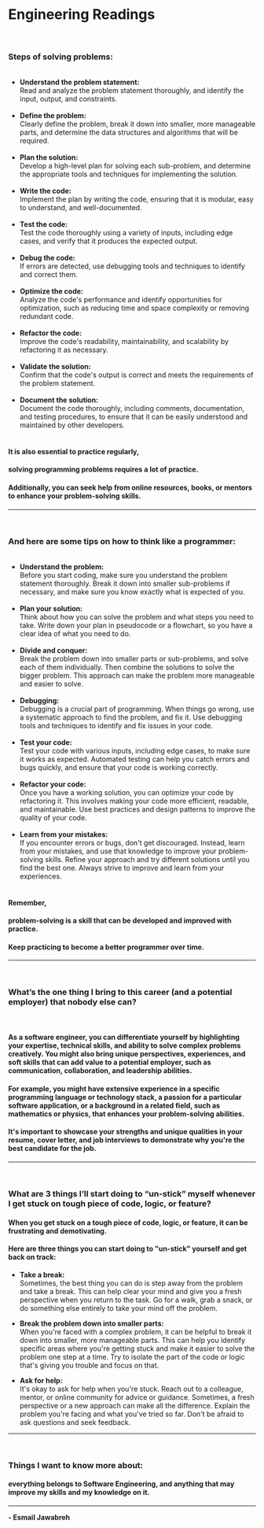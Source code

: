 # Engineering Readings

<br>

### Steps of solving problems:

<ul>

<br>
<li><strong>Understand the problem statement:</strong><br> 
Read and analyze the problem statement thoroughly, and identify the input, output, and constraints.</li>

<br>
<li><strong>Define the problem:</strong><br> 
Clearly define the problem, break it down into smaller, more manageable parts, and determine the data structures and algorithms that will be required.</li>

<br>
<li><strong>Plan the solution:</strong><br>
Develop a high-level plan for solving each sub-problem, and determine the appropriate tools and techniques for implementing the solution.</li>

<br>
<li><strong>Write the code:</strong><br> Implement the plan by writing the code, ensuring that it is modular, easy to understand, and well-documented.</li>

<br>
<li><strong>Test the code: </strong><br>
Test the code thoroughly using a variety of inputs, including edge cases, and verify that it produces the expected output.</li>

<br>
<li><strong>Debug the code:</strong><br> 
If errors are detected, use debugging tools and techniques to identify and correct them.</li>

<br>
<li><strong>Optimize the code:</strong><br>
Analyze the code's performance and identify opportunities for optimization, such as reducing time and space complexity or removing redundant code.</li>

<br>
<li><strong>Refactor the code:</strong><br>
Improve the code's readability, maintainability, and scalability by refactoring it as necessary.</li>

<br>
<li><strong>Validate the solution:</strong><br>
Confirm that the code's output is correct and meets the requirements of the problem statement.
</li>

<br>
<li><strong>Document the solution:</strong><br>
Document the code thoroughly, including comments, documentation, and testing procedures, to ensure that it can be easily understood and maintained by other developers.
</li>

<br>
</ul>

#### It is also essential to practice regularly, 
#### solving programming problems requires a lot of practice. 
#### Additionally, you can seek help from online resources, books, or mentors to enhance your problem-solving skills.

---
<br>

### And here are some tips on how to think like a programmer:

<ul>

<br>
<li><strong>Understand the problem:</strong><br>
Before you start coding, make sure you understand the problem statement thoroughly. Break it down into smaller sub-problems if necessary, and make sure you know exactly what is expected of you.</li>

<br>
<li><strong>Plan your solution:</strong><br>
Think about how you can solve the problem and what steps you need to take. Write down your plan in pseudocode or a flowchart, so you have a clear idea of what you need to do.</li>

<br>
<li><strong>Divide and conquer:</strong><br>
Break the problem down into smaller parts or sub-problems, and solve each of them individually. Then combine the solutions to solve the bigger problem. This approach can make the problem more manageable and easier to solve.</li>

<br>
<li><strong>Debugging:</strong><br>
Debugging is a crucial part of programming. When things go wrong, use a systematic approach to find the problem, and fix it. Use debugging tools and techniques to identify and fix issues in your code.</li>

<br>
<li><strong>Test your code:</strong><br>
Test your code with various inputs, including edge cases, to make sure it works as expected. Automated testing can help you catch errors and bugs quickly, and ensure that your code is working correctly.</li>

<br>
<li><strong>Refactor your code:</strong><br>
Once you have a working solution, you can optimize your code by refactoring it. This involves making your code more efficient, readable, and maintainable. Use best practices and design patterns to improve the quality of your code.</li>

<br>
<li><strong>Learn from your mistakes:</strong><br>
If you encounter errors or bugs, don't get discouraged. Instead, learn from your mistakes, and use that knowledge to improve your problem-solving skills. Refine your approach and try different solutions until you find the best one. Always strive to improve and learn from your experiences.</li>

<br>
</ul>

#### Remember, 
#### problem-solving is a skill that can be developed and improved with practice. 
#### Keep practicing to become a better programmer over time.

---
<br>

### What’s the one thing I bring to this career (and a potential employer) that nobody else can?
<br>

#### As a software engineer, you can differentiate yourself by highlighting your expertise, technical skills, and ability to solve complex problems creatively. You might also bring unique perspectives, experiences, and soft skills that can add value to a potential employer, such as communication, collaboration, and leadership abilities.


#### For example, you might have extensive experience in a specific programming language or technology stack, a passion for a particular software application, or a background in a related field, such as mathematics or physics, that enhances your problem-solving abilities.


#### It's important to showcase your strengths and unique qualities in your resume, cover letter, and job interviews to demonstrate why you're the best candidate for the job.

---
<br>

### What are 3 things I’ll start doing to “un-stick” myself whenever I get stuck on tough piece of code, logic, or feature?

#### When you get stuck on a tough piece of code, logic, or feature, it can be frustrating and demotivating. 

#### Here are three things you can start doing to "un-stick" yourself and get back on track:

- <strong>Take a break:</strong><br>
Sometimes, the best thing you can do is step away from the problem and take a break. This can help clear your mind and give you a fresh perspective when you return to the task. Go for a walk, grab a snack, or do something else entirely to take your mind off the problem.

- <strong>Break the problem down into smaller parts:</strong><br>
When you're faced with a complex problem, it can be helpful to break it down into smaller, more manageable parts. This can help you identify specific areas where you're getting stuck and make it easier to solve the problem one step at a time. Try to isolate the part of the code or logic that's giving you trouble and focus on that.

- <strong>Ask for help:</strong><br>
It's okay to ask for help when you're stuck. 
Reach out to a colleague, mentor, or online community for advice or guidance. Sometimes, a fresh perspective or a new approach can make all the difference. Explain the problem you're facing and what you've tried so far. Don't be afraid to ask questions and seek feedback.

---
<br>

### Things I want to know more about:

#### everything belongs to Software Engineering, and anything that may improve my skills and my knowledge on it.

---

**- Esmail Jawabreh**